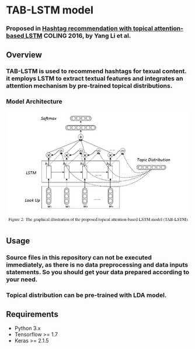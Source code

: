 # TAB-LSTM model

### Proposed in [Hashtag recommendation with topical attention-based LSTM](http://www.aclweb.org/anthology/C16-1284) COLING 2016, by Yang Li et al.

## **Overview**
### TAB-LSTM is used to recommend hashtags for texual content. it employs LSTM to extract textual features and integrates an attention mechanism by pre-trained topical distributions.

### Model Architecture
![TAB-LSTM model](TAB-LSTM.png)

## **Usage**
### Source files in this repository can not be executed immediately, as there is no data preprocessing and data inputs statements. So you should get your data prepared according to your need.  

### Topical distribution can be pre-trained with LDA model.

## **Requirements**
- Python 3.x
- Tensorflow >= 1.7
- Keras >= 2.1.5



